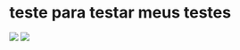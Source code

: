 # teste para testar meus testes
<a href="https://codeclimate.com/github/joseUSP/teste/maintainability"><img src="https://api.codeclimate.com/v1/badges/3156cb2b7731e332dbb4/maintainability" /></a>
<a href="https://codeclimate.com/github/joseUSP/teste/test_coverage"><img src="https://api.codeclimate.com/v1/badges/3156cb2b7731e332dbb4/test_coverage" /></a>
